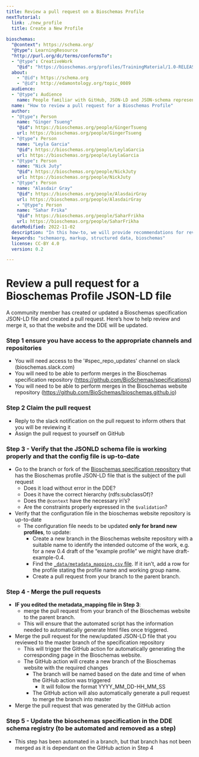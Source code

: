```yaml
---
title: Review a pull request on a Bioschemas Profile
nextTutorial:
  link: ./new_profile
  title: Create a New Profile
  
bioschemas:
  "@context": https://schema.org/
  "@type": LearningResource
  "http://purl.org/dc/terms/conformsTo":
  - "@type": CreativeWork
    "@id": "https://bioschemas.org/profiles/TrainingMaterial/1.0-RELEASE"
  about:
    - "@id": https://schema.org
    - "@id": http://edamontology.org/topic_0089
  audience:
  - "@type": Audience
    name: People familiar with GitHub, JSON-LD and JSON-schema representation
  name: "How to review a pull request for a Bioschemas Profile"
  author:
  - "@type": Person
    name: "Ginger Tsueng"
    "@id": https://bioschemas.org/people/GingerTsueng
    url: https://bioschemas.org/people/GingerTsueng
  - "@type": Person
    name: "Leyla Garcia"
    "@id": https://bioschemas.org/people/LeylaGarcia
    url: https://bioschemas.org/people/LeylaGarcia
  - "@type": Person
    name: "Nick Juty"
    "@id": https://bioschemas.org/people/NickJuty
    url: https://bioschemas.org/people/NickJuty
  - "@type": Person
    name: "Alasdair Gray"
    "@id": https://bioschemas.org/people/AlasdairGray
    url: https://bioschemas.org/people/AlasdairGray
    - "@type": Person
    name: "Sahar Frika"
    "@id": https://bioschemas.org/people/SaharFrikha
    url: https://bioschemas.org/people/SaharFrikha
  dateModified: 2022-11-02
  description: "In this how-to, we will provide recommendations for reviewing a pull request on a Bioschemas profile and triggering the automated scripts for pushing it onto the website"
  keywords: "schemaorg, markup, structured data, bioschemas"
  license: CC-BY 4.0
  version: 0.2

---
```

# Review a pull request for a Bioschemas Profile JSON-LD file
A community member has created or updated a Bioschemas specification JSON-LD file and created a pull request. Here’s how to help review and merge it, so that the website and the DDE will be updated. 

### Step 1 ensure you have access to the appropriate channels and repositories
* You will need access to the '#spec_repo_updates' channel on slack (bioschemas.slack.com)
* You will need to be able to perform merges in the Bioschemas specification repository (https://github.com/BioSchemas/specifications)
* You will need to be able to perform merges in the Bioschemas website repository (https://github.com/BioSchemas/bioschemas.github.io)

### Step 2 Claim the pull request
* Reply to the slack notification on the pull request to inform others that you will be reviewing it
* Assign the pull request to yourself on GitHub

### Step 3 - Verify that the JSONLD schema file is working properly and that the config file is up-to-date
* Go to the branch or fork of the [Bioschemas specification repository](https://github.com/BioSchemas/specifications) that has the Bioschemas profile JSON-LD file that is the subject of the pull request
  * Does it load without error in the DDE?
  * Does it have the correct hierarchy (rdfs:subclassOf)?
  * Does the `@context` have the necessary iri’s?
  * Are the constraints properly expressed in the `$validation`?
* Verify that the configuration file in the bioschemas website repository is up-to-date
  * The configuration file needs to be updated __only for brand new profiles__, to update:
    * Create a new branch in the Bioschemas website repository with a suitable name to identify the intended outcome of the work, e.g. for a new 0.4 draft of the “example profile” we might have draft-example-0.4.
    * Find the [`_data/metadata_mapping.csv` file](https://github.com/BioSchemas/bioschemas.github.io/blob/profile-auto-generation/_data/metadata_mapping.csv). If it isn’t, add a row for the profile stating the profile name and working group name.
    * Create a pull request from your branch to the parent branch.

### Step 4 - Merge the pull requests
* __IF you edited the metadata_mapping file in Step 3__: 
  * merge the pull request from your branch of the Bioschemas website to the parent branch. 
  * This will ensure that the automated script has the information needed to automatically generate html files once triggered.
* Merge the pull request for the new/updated JSON-LD file that you reviewed to the master branch of the specification repository
  * This will trigger the GitHub action for automatically generating the corresponding page in the Bioschemas website.
  * The GitHub action will create a new branch of the Bioschemas website with the required changes
    * The branch will be named based on the date and time of when the GitHub action was triggered
      * It will follow the format YYYY_MM_DD-HH_MM_SS
    * The GitHub action will also automatically generate a pull request to merge the branch into master
* Merge the pull request that was generated by the GitHub action

### Step 5 - Update the bioschemas specification in the DDE schema registry (to be automated and removed as a step)
* This step has been automated in a branch, but that branch has not been merged as it is dependant on the GitHub action in Step 4
